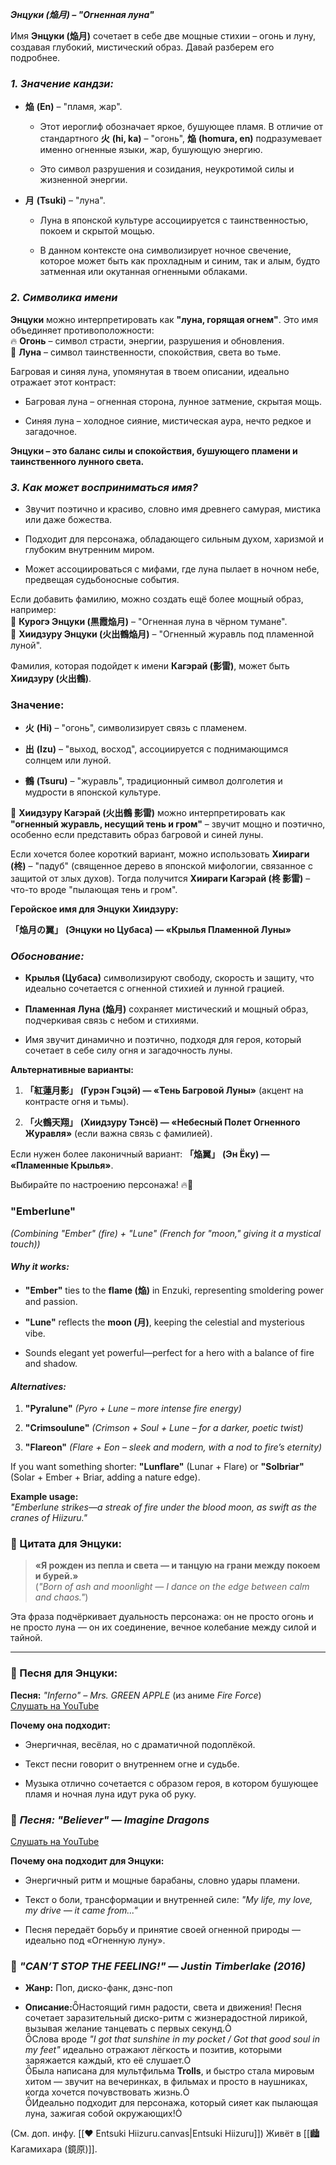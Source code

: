 ***Энцуки (******焔月******) – "Огненная луна"***

Имя **Энцуки (焔月)** сочетает в себе две мощные стихии – огонь и луну, создавая глубокий, мистический образ. Давай разберем его подробнее.

  
  

### ***1. Значение кандзи:***

- **焔** **(En)** – "пламя, жар".
    
    - Этот иероглиф обозначает яркое, бушующее пламя. В отличие от стандартного **火** **(hi, ka)** – "огонь", **焔** **(homura, en)** подразумевает именно огненные языки, жар, бушующую энергию.
        
    - Это символ разрушения и созидания, неукротимой силы и жизненной энергии.
        
- **月** **(Tsuki)** – "луна".
    
    - Луна в японской культуре ассоциируется с таинственностью, покоем и скрытой мощью.
        
    - В данном контексте она символизирует ночное свечение, которое может быть как прохладным и синим, так и алым, будто затменная или окутанная огненными облаками.
        

  
  

### ***2. Символика имени***

**Энцуки** можно интерпретировать как **"луна, горящая огнем"**. Это имя объединяет противоположности:  
🔥 **Огонь** – символ страсти, энергии, разрушения и обновления.  
🌙 **Луна** – символ таинственности, спокойствия, света во тьме.

Багровая и синяя луна, упомянутая в твоем описании, идеально отражает этот контраст:

- Багровая луна – огненная сторона, лунное затмение, скрытая мощь.
    
- Синяя луна – холодное сияние, мистическая аура, нечто редкое и загадочное.
    

**Энцуки – это баланс силы и спокойствия, бушующего пламени и таинственного лунного света.**

  
  

### ***3. Как может восприниматься имя?***

- Звучит поэтично и красиво, словно имя древнего самурая, мистика или даже божества.
    
- Подходит для персонажа, обладающего сильным духом, харизмой и глубоким внутренним миром.
    
- Может ассоциироваться с мифами, где луна пылает в ночном небе, предвещая судьбоносные события.
    

Если добавить фамилию, можно создать ещё более мощный образ, например:  
🔹 **Курогэ Энцуки (黒霞焔月)** – "Огненная луна в чёрном тумане".  
🔹 **Хиидзуру Энцуки (火出鶴焔月)** – "Огненный журавль под пламенной луной".

  
  

Фамилия, которая подойдет к имени **Кагэрай (影雷)**, может быть **Хиидзуру (火出鶴)**.

### Значение:

- **火** **(Hi)** – "огонь", символизирует связь с пламенем.
    
- **出** **(Izu)** – "выход, восход", ассоциируется с поднимающимся солнцем или луной.
    
- **鶴** **(Tsuru)** – "журавль", традиционный символ долголетия и мудрости в японской культуре.
    

🔹 **Хиидзуру Кагэрай (火出鶴 影雷)** можно интерпретировать как **"огненный журавль, несущий тень и гром"** – звучит мощно и поэтично, особенно если представить образ багровой и синей луны.

Если хочется более короткий вариант, можно использовать **Хиираги (柊)** – "падуб" (священное дерево в японской мифологии, связанное с защитой от злых духов). Тогда получится **Хиираги Кагэрай (柊 影雷)** – что-то вроде "пылающая тень и гром".

**Геройское имя для Энцуки Хиидзуру:**

**「焔月の翼」** **(Энцуки но Цубаса) — «Крылья Пламенной Луны»**

### ***Обоснование:***

- **Крылья (Цубаса)** символизируют свободу, скорость и защиту, что идеально сочетается с огненной стихией и лунной грацией.
    
- **Пламенная Луна (焔月)** сохраняет мистический и мощный образ, подчеркивая связь с небом и стихиями.
    
- Имя звучит динамично и поэтично, подходя для героя, который сочетает в себе силу огня и загадочность луны.
    

**Альтернативные варианты:**

1. **「紅蓮月影」** **(Гурэн Гэцэй) — «Тень Багровой Луны»** (акцент на контрасте огня и тьмы).
    
2. **「火鶴天翔」** **(Хиидзуру Тэнсё) — «Небесный Полет Огненного Журавля»** (если важна связь с фамилией).
    

Если нужен более лаконичный вариант: **「焔翼」** **(Эн Ёку) — «Пламенные Крылья»**.

Выбирайте по настроению персонажа! 🔥🌙

  

### ****"Emberlune"****

_(Combining "Ember" (fire) + "Lune" (French for "moon," giving it a mystical touch))_

#### ***Why it works:***

- **"Ember"** ties to the **flame (焔)** in Enzuki, representing smoldering power and passion.
    
- **"Lune"** reflects the **moon (月)**, keeping the celestial and mysterious vibe.
    
- Sounds elegant yet powerful—perfect for a hero with a balance of fire and shadow.
    

#### ***Alternatives:***

1. **"Pyralune"** _(Pyro + Lune – more intense fire energy)_
    
2. **"Crimsoulune"** _(Crimson + Soul + Lune – for a darker, poetic twist)_
    
3. **"Flareon"** _(Flare + Eon – sleek and modern, with a nod to fire’s eternity)_
    

If you want something shorter: **"Lunflare"** (Lunar + Flare) or **"Solbriar"** (Solar + Ember + Briar, adding a nature edge).

**Example usage:**  
_"Emberlune strikes—a streak of fire under the blood moon, as swift as the cranes of Hiizuru."_

  

### 💬 Цитата для Энцуки:

> **«Я рожден из пепла и света — и танцую на грани между покоем и бурей.»**  
> (_"Born of ash and moonlight — I dance on the edge between calm and chaos."_)

Эта фраза подчёркивает дуальность персонажа: он не просто огонь и не просто луна — он их соединение, вечное колебание между силой и тайной.

---

### 🎵 Песня для Энцуки:

**Песня:** _"Inferno" – Mrs. GREEN APPLE_ (из аниме _Fire Force_)  
[Слушать на YouTube](https://www.youtube.com/watch?v=QW28YKqdxe0)

**Почему она подходит:**

- Энергичная, весёлая, но с драматичной подоплёкой.
    
- Текст песни говорит о внутреннем огне и судьбе.
    
- Музыка отлично сочетается с образом героя, в котором бушующее пламя и ночная луна идут рука об руку.
    

  
  

### 🎵 ***Песня:*** _"Believer"_ — ***Imagine Dragons***

[Слушать на YouTube](https://www.youtube.com/watch?v=7wtfhZwyrcc)

**Почему она подходит для Энцуки:**

- Энергичный ритм и мощные барабаны, словно удары пламени.
    
- Текст о боли, трансформации и внутренней силе: _"My life, my love, my drive — it came from..."_
    
- Песня передаёт борьбу и принятие своей огненной природы — идеально под «Огненную луну».
    

  
  

### 🌟 ***"CAN’T STOP THE FEELING!" — Justin Timberlake (2016)***

- **Жанр:** Поп, диско-фанк, дэнс-поп
    
- **Описание:**Настоящий гимн радости, света и движения! Песня сочетает заразительный диско-ритм с жизнерадостной лирикой, вызывая желание танцевать с первых секунд.  
    Слова вроде _"I got that sunshine in my pocket / Got that good soul in my feet"_ идеально отражают лёгкость и позитив, которыми заряжается каждый, кто её слушает.  
    Была написана для мультфильма **Trolls**, и быстро стала мировым хитом — звучит на вечеринках, в фильмах и просто в наушниках, когда хочется почувствовать жизнь.  
    Идеально подходит для персонажа, который сияет как пылающая луна, зажигая собой окружающих!

(См. доп. инфу. [[❤️ Entsuki Hiizuru.canvas|Entsuki Hiizuru]]) Живёт в [[🏙️Кагамихара (鏡原)]].